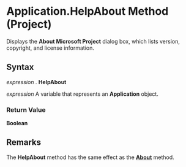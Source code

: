 
# Application.HelpAbout Method (Project)

Displays the  **About Microsoft Project** dialog box, which lists version, copyright, and license information.


## Syntax

 _expression_ . **HelpAbout**

 _expression_ A variable that represents an **Application** object.


### Return Value

 **Boolean**


## Remarks

The  **HelpAbout** method has the same effect as the **[About](323c2400-e886-300a-f8ad-a4fed3fe00bf.md)** method.

